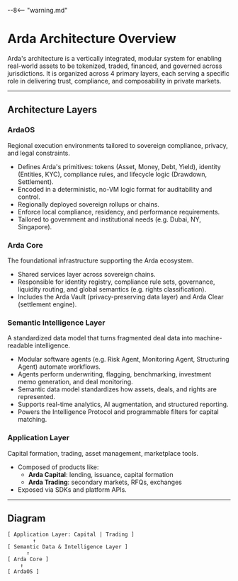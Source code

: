 --8<-- "warning.md"

# Arda Architecture Overview

Arda's architecture is a vertically integrated, modular system for enabling real-world assets to be tokenized, traded, financed, and governed across jurisdictions. It is organized across 4 primary layers, each serving a specific role in delivering trust, compliance, and composability in private markets.

---

## Architecture Layers

### ArdaOS

Regional execution environments tailored to sovereign compliance, privacy, and legal constraints.

- Defines Arda's primitives: tokens (Asset, Money, Debt, Yield), identity (Entities, KYC), compliance rules, and lifecycle logic (Drawdown, Settlement).
- Encoded in a deterministic, no-VM logic format for auditability and control.
- Regionally deployed sovereign rollups or chains.
- Enforce local compliance, residency, and performance requirements.
- Tailored to government and institutional needs (e.g. Dubai, NY, Singapore).

### Arda Core

The foundational infrastructure supporting the Arda ecosystem.

- Shared services layer across sovereign chains.
- Responsible for identity registry, compliance rule sets, governance, liquidity routing, and global semantics (e.g. rights classification).
- Includes the Arda Vault (privacy-preserving data layer) and Arda Clear (settlement engine).

### Semantic Intelligence Layer

A standardized data model that turns fragmented deal data into machine-readable intelligence.

- Modular software agents (e.g. Risk Agent, Monitoring Agent, Structuring Agent) automate workflows.
- Agents perform underwriting, flagging, benchmarking, investment memo generation, and deal monitoring.
- Semantic data model standardizes how assets, deals, and rights are represented.
- Supports real-time analytics, AI augmentation, and structured reporting.
- Powers the Intelligence Protocol and programmable filters for capital matching.

### Application Layer

Capital formation, trading, asset management, marketplace tools.

- Composed of products like:
    - **Arda Capital**: lending, issuance, capital formation
    - **Arda Trading**: secondary markets, RFQs, exchanges
- Exposed via SDKs and platform APIs.

---

## Diagram

```mermaid
[ Application Layer: Capital | Trading ]
        ↑
[ Semantic Data & Intelligence Layer ]
      ↑
[ Arda Core ]
    ↑
[ ArdaOS ]
```
